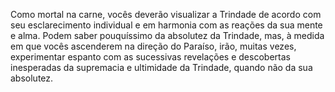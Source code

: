 ﻿Como mortal na carne, vocês deverão visualizar a Trindade de acordo com seu esclarecimento individual e em harmonia com as reações da sua mente e alma. Podem saber pouquíssimo da absolutez da Trindade, mas, à medida em que vocês ascenderem na direção do Paraíso, irão, muitas vezes, experimentar espanto com as sucessivas revelações e descobertas inesperadas da supremacia e ultimidade da Trindade, quando não da sua absolutez.